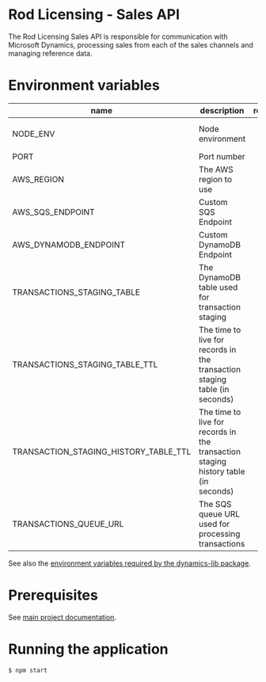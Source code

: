 # Rod Licensing - Sales API

The Rod Licensing Sales API is responsible for communication with Microsoft Dynamics, processing sales from each of the sales channels and managing reference data.

# Environment variables

| name                                  | description                                                                        | required | default         | valid                                                                                          | notes                                                                                |
| ------------------------------------- | ---------------------------------------------------------------------------------- | :------: | --------------- | ---------------------------------------------------------------------------------------------- | ------------------------------------------------------------------------------------ |
| NODE_ENV                              | Node environment                                                                   |    no    |                 | development, test, production                                                                  |                                                                                      |
| PORT                                  | Port number                                                                        |    no    | 4000            |                                                                                                |                                                                                      |
| AWS_REGION                            | The AWS region to use                                                              |   yes    |                 | See [AWS Regions](https://docs.aws.amazon.com/general/latest/gr/rande.html#regional-endpoints) |                                                                                      |
| AWS_SQS_ENDPOINT                      | Custom SQS Endpoint                                                                |    no    | Region specific |                                                                                                | Used to override the SQS service endpoint for local development                      |
| AWS_DYNAMODB_ENDPOINT                 | Custom DynamoDB Endpoint                                                           |    no    | Region specific |                                                                                                | Used to override the DynamoDB service endpoint for local development                 |
| TRANSACTIONS_STAGING_TABLE            | The DynamoDB table used for transaction staging                                    |   yes    |                 |                                                                                                | A secondary table <TRANSACTION_STAGING_TABLE>History will be used for audit purposes |
| TRANSACTIONS_STAGING_TABLE_TTL        | The time to live for records in the transaction staging table (in seconds)         |    no    | 48 hours        |                                                                                                |                                                                                      |
| TRANSACTION_STAGING_HISTORY_TABLE_TTL | The time to live for records in the transaction staging history table (in seconds) |    no    | 90 days         |                                                                                                |                                                                                      |
| TRANSACTIONS_QUEUE_URL                | The SQS queue URL used for processing transactions                                 |   yes    |                 |                                                                                                |                                                                                      |

See also the [environment variables required by the dynamics-lib package](../dynamics-lib/README.md).

# Prerequisites

See [main project documentation](../../README.md).

# Running the application

`$ npm start`
